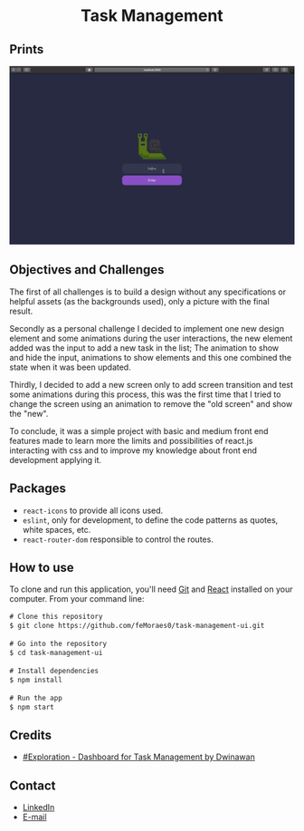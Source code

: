 <h1 align="center">Task Management</h1>

## Prints

<p align="center">
  <img width="800" src="prints/task-manager.gif"/>
</p>

## Objectives and Challenges

The first of all challenges is to build a design without any specifications or helpful assets (as the backgrounds used), only a picture with the final result.

Secondly as a personal challenge I decided to implement one new design element and some animations during the user interactions, the new element added was the input to add a new task in the list; The animation to show and hide the input, animations to show elements and this one combined the state when it was been updated.

Thirdly, I decided to add a new screen only to add screen transition and test some animations during this process, this was the first time that I tried to change the screen using an animation to remove the "old screen" and show the "new".

To conclude, it was a simple project with basic and medium front end features made to learn more the limits and possibilities of react.js interacting with css and to improve my knowledge about front end development applying it.

## Packages

 - `react-icons` to provide all icons used.
 - `eslint`, only for development, to define the code patterns as quotes, white spaces, etc.
 - `react-router-dom` responsible to control the routes.


## How to use

To clone and run this application, you'll need [Git](https://git-scm.com/downloads) and [React](https://reactjs.org/) installed on your computer. From your command line:

```
# Clone this repository
$ git clone https://github.com/feMoraes0/task-management-ui.git

# Go into the repository
$ cd task-management-ui

# Install dependencies
$ npm install

# Run the app
$ npm start
```

## Credits

 - [#Exploration - Dashboard for Task Management by Dwinawan](https://dribbble.com/shots/6816310--Exploration-Dashboard-for-Task-Management/attachments)

## Contact

  - <a target="_blank" href="https://www.linkedin.com/in/fernando-moraes-48a26916a/">LinkedIn</a>
  - <a target="_blank" href="mailto:fernandomoraes.lopes@gmail.com">E-mail</a>